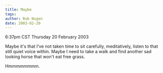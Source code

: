 ```yaml
---
title: Maybe
tags: 
author: Rob Nugen
date: 2003-02-20
---
```


<p class=date>6:37pm CST Thursday 20 February 2003</p>

<p>Maybe it's that I've not taken time to sit carefully, meditatively,
listen to that still quiet voice within.  Maybe I need to take a walk
and find another sad looking horse that won't eat free grass.</p>

<p>Hmmmmmmmm.</p>
